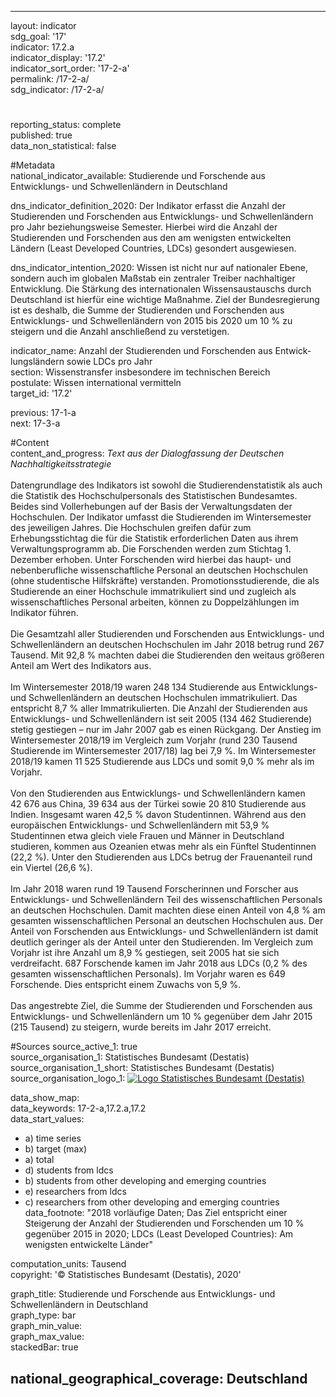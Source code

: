 ---
                   
layout: indicator                   
sdg_goal: '17'                   
indicator: 17.2.a                   
indicator_display: '17.2'                   
indicator_sort_order: '17-2-a'                   
permalink: /17-2-a/                   
sdg_indicator: /17-2-a/                   

#                   
reporting_status: complete                   
published: true                   
data_non_statistical: false                   


#Metadata                   
national_indicator_available: Studierende und Forschende aus Entwicklungs- und Schwellenländern in Deutschland                   

dns_indicator_definition_2020: Der Indikator erfasst die Anzahl der Studierenden und Forschenden aus Entwicklungs- und Schwellenländern pro Jahr beziehungsweise Semester. Hierbei wird die Anzahl der Studierenden und Forschenden aus den am wenigsten entwickelten Ländern (Least Developed Countries, LDCs) gesondert ausgewiesen.                   

dns_indicator_intention_2020: Wissen ist nicht nur auf nationaler Ebene, sondern auch im globalen Maßstab ein zentraler Treiber nachhaltiger Entwicklung. Die Stärkung des internationalen Wissensaustauschs durch Deutschland ist hierfür eine wichtige Maßnahme. Ziel der Bundesregierung ist es deshalb, die Summe der Studierenden und Forschenden aus Entwicklungs- und Schwellenländern von 2015 bis 2020 um 10&nbsp;% zu steigern und die Anzahl anschließend zu verstetigen.                   

indicator_name: Anzahl der Studierenden und Forschenden aus Entwick&shy;lungs&shy;ländern sowie LDCs pro Jahr                   
section: Wissenstransfer insbesondere im technischen Bereich                   
postulate: Wissen international vermitteln                   
target_id: '17.2'                   

previous: 17-1-a                   
next: 17-3-a                   

#Content                    
content_and_progress: <i> Text aus der Dialogfassung der Deutschen Nachhaltigkeitsstrategie</i><br><br>Datengrundlage des Indikators ist sowohl die Studierendenstatistik als auch die Statistik des Hochschulpersonals des Statistischen Bundesamtes. Beides sind Vollerhebungen auf der Basis der Verwaltungsdaten der Hochschulen. Der Indikator umfasst die Studierenden im Wintersemester des jeweiligen Jahres. Die Hochschulen greifen dafür zum Erhebungsstichtag die für die Statistik erforderlichen Daten aus ihrem Verwaltungsprogramm ab. Die Forschenden werden zum Stichtag 1. Dezember erhoben. Unter Forschenden wird hierbei das haupt- und nebenberufliche wissenschaftliche Personal an deutschen Hochschulen (ohne studentische Hilfskräfte) verstanden. Promotionsstudierende, die als Studierende an einer Hochschule immatrikuliert sind und zugleich als wissenschaftliches Personal arbeiten, können zu Doppelzählungen im Indikator führen.<br><br>Die Gesamtzahl aller Studierenden und Forschenden aus Entwicklungs- und Schwellenländern an deutschen Hochschulen im Jahr 2018 betrug rund 267 Tausend. Mit 92,8&nbsp;% machten dabei die Studierenden den weitaus größeren Anteil am Wert des Indikators aus.<br><br>Im Wintersemester 2018/19 waren 248&nbsp;134 Studierende aus Entwicklungs- und Schwellenländern an deutschen Hochschulen immatrikuliert. Das entspricht 8,7&nbsp;% aller Immatrikulierten. Die Anzahl der Studierenden aus Entwicklungs- und Schwellenländern ist seit 2005 (134&nbsp;462 Studierende) stetig gestiegen – nur im Jahr 2007 gab es einen Rückgang. Der Anstieg im Wintersemester 2018/19 im Vergleich zum Vorjahr (rund 230 Tausend Studierende im Wintersemester 2017/18) lag bei 7,9&nbsp;%. Im Wintersemester 2018/19 kamen 11&nbsp;525 Studierende aus LDCs und somit 9,0&nbsp;% mehr als im Vorjahr.<br><br>Von den Studierenden aus Entwicklungs- und Schwellenländern kamen 42&nbsp;676 aus China, 39&nbsp;634 aus der Türkei sowie 20&nbsp;810 Studierende aus Indien. Insgesamt waren 42,5&nbsp;% davon Studentinnen. Während aus den europäischen Entwicklungs- und Schwellenländern mit 53,9&nbsp;% Studentinnen etwa gleich viele Frauen und Männer in Deutschland studieren, kommen aus Ozeanien etwas mehr als ein Fünftel Studentinnen (22,2&nbsp;%). Unter den Studierenden aus LDCs betrug der Frauenanteil rund ein Viertel (26,6&nbsp;%).<br><br>Im Jahr 2018 waren rund 19 Tausend Forscherinnen und Forscher aus Entwicklungs- und Schwellenländern Teil des wissenschaftlichen Personals an deutschen Hochschulen. Damit machten diese einen Anteil von 4,8&nbsp;% am gesamten wissenschaftlichen Personal an deutschen Hochschulen aus. Der Anteil von Forschenden aus Entwicklungs- und Schwellenländern ist damit deutlich geringer als der Anteil unter den Studierenden. Im Vergleich zum Vorjahr ist ihre Anzahl um 8,9&nbsp;% gestiegen, seit 2005 hat sie sich verdreifacht. 687 Forschende kamen im Jahr 2018 aus LDCs (0,2&nbsp;% des gesamten wissenschaftlichen Personals). Im Vorjahr waren es 649 Forschende. Dies entspricht einem Zuwachs von 5,9&nbsp;%.<br><br>Das angestrebte Ziel, die Summe der Studierenden und Forschenden aus Entwicklungs- und Schwellenländern um 10&nbsp;% gegenüber dem Jahr 2015 (215 Tausend) zu steigern, wurde bereits im Jahr 2017 erreicht.                   

#Sources
source_active_1: true                           
source_organisation_1: Statistisches Bundesamt (Destatis)                           
source_organisation_1_short: Statistisches Bundesamt (Destatis)                           
source_organisation_logo_1: <a href="https://www.destatis.de/DE/Home/_inhalt.html"><img src="https://g205sdgs.github.io/sdg-indicators/public/logos/destatis.png" alt="Logo Statistisches Bundesamt (Destatis)" title="Klicken Sie hier um zu der Homepage der Organisation zu gelangen" /></a>

data_show_map:                    
data_keywords: 17-2-a,17.2.a,17.2                   
data_start_values: 
 - a) time series
 - b) target (max)
 - a) total
 - d) students from ldcs
 - b) students from other developing and emerging countries
 - e) researchers from ldcs
 - c) researchers from other developing and emerging countries                   
data_footnote: "2018 vorläufige Daten; Das Ziel entspricht einer Steigerung der Anzahl der Studierenden und Forschenden um 10&nbsp;% gegenüber 2015 in 2020; LDCs (Least Developed Countries): Am wenigsten entwickelte Länder"                   

computation_units: Tausend                   
copyright: '&copy; Statistisches Bundesamt (Destatis), 2020'                   

graph_title: Studierende und Forschende aus Entwicklungs- und Schwellenländern in Deutschland                   
graph_type: bar                   
graph_min_value:                    
graph_max_value:                    
stackedBar: true                   

national_geographical_coverage: Deutschland                   
---